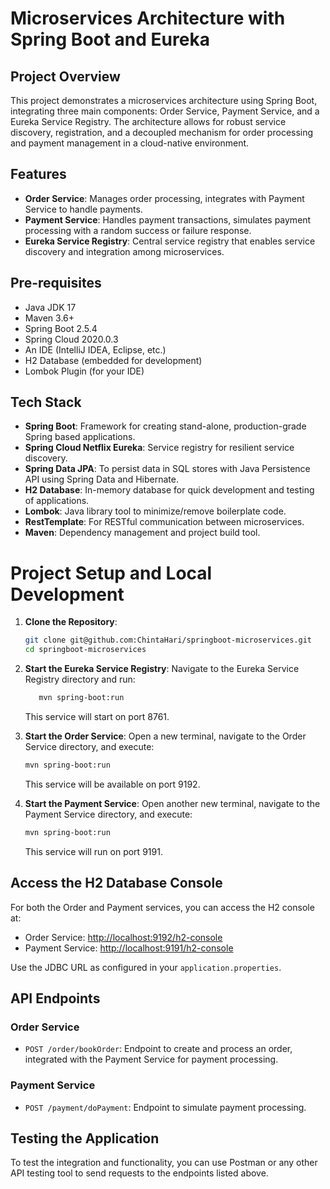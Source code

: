 # Microservices Architecture with Spring Boot and Eureka

## Project Overview

This project demonstrates a microservices architecture using Spring Boot, integrating three main components: Order Service, Payment Service, and a Eureka Service Registry. The architecture allows for robust service discovery, registration, and a decoupled mechanism for order processing and payment management in a cloud-native environment.

## Features

- **Order Service**: Manages order processing, integrates with Payment Service to handle payments.
- **Payment Service**: Handles payment transactions, simulates payment processing with a random success or failure response.
- **Eureka Service Registry**: Central service registry that enables service discovery and integration among microservices.

## Pre-requisites

- Java JDK 17
- Maven 3.6+
- Spring Boot 2.5.4
- Spring Cloud 2020.0.3
- An IDE (IntelliJ IDEA, Eclipse, etc.)
- H2 Database (embedded for development)
- Lombok Plugin (for your IDE)

## Tech Stack

- **Spring Boot**: Framework for creating stand-alone, production-grade Spring based applications.
- **Spring Cloud Netflix Eureka**: Service registry for resilient service discovery.
- **Spring Data JPA**: To persist data in SQL stores with Java Persistence API using Spring Data and Hibernate.
- **H2 Database**: In-memory database for quick development and testing of applications.
- **Lombok**: Java library tool to minimize/remove boilerplate code.
- **RestTemplate**: For RESTful communication between microservices.
- **Maven**: Dependency management and project build tool.

# Project Setup and Local Development

1. **Clone the Repository**:

    ```bash
    git clone git@github.com:ChintaHari/springboot-microservices.git
    cd springboot-microservices
    ```
2. **Start the Eureka Service Registry**:
    Navigate to the Eureka Service Registry directory and run:

    ```bash
       mvn spring-boot:run
    ```
    
    This service will start on port 8761.

3. **Start the Order Service**:
    Open a new terminal, navigate to the Order Service directory, and execute:

    ```bash
    mvn spring-boot:run
    ```
    
    This service will be available on port 9192.

4. **Start the Payment Service**:
    Open another new terminal, navigate to the Payment Service directory, and execute:

    ```bash
    mvn spring-boot:run
    ```
    
    This service will run on port 9191.

## Access the H2 Database Console

For both the Order and Payment services, you can access the H2 console at:

- Order Service: [http://localhost:9192/h2-console](http://localhost:9192/h2-console)
- Payment Service: [http://localhost:9191/h2-console](http://localhost:9191/h2-console)

Use the JDBC URL as configured in your `application.properties`.

## API Endpoints

### Order Service

- `POST /order/bookOrder`: Endpoint to create and process an order, integrated with the Payment Service for payment processing.

### Payment Service

- `POST /payment/doPayment`: Endpoint to simulate payment processing.

## Testing the Application

To test the integration and functionality, you can use Postman or any other API testing tool to send requests to the endpoints listed above.

